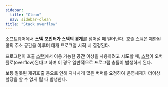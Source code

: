 ```yaml
---
sidebar:
  title: "Clean"
  nav: sidebar-clean
title: "Stack overflow"
---
```


소프트웨어에서 **[스택][1] 포인터가 스택의 경계**를 넘어설 때 일어난다. 호출 [스택][1]은 제한된 양의 주소 공간을 이루며 대개 프로그램 시작 시 결정된다.

프로그램이 호출 [스택][1]에서 이용 가능한 공간 이상을 사용하려고 시도할 때, [스택][1]이 오버플로(overflow)된다고 하며 이 경우 일반적으로 프로그램 충돌이 발생하게 된다.

보통 잘못된 재귀호출 등으로 인해 지나치게 많은 버퍼를 요청하여 운영체제가 더이상 할당을 할 수 없게 될 때 발생한다.

[1]: /clean-code/dictionary/stack/
